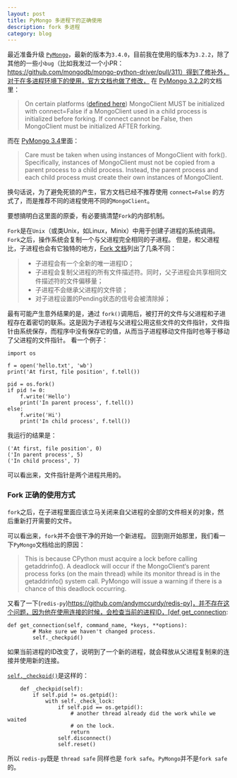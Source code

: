 ```yaml
---
layout: post
title: PyMongo 多进程下的正确使用
description: fork 多进程
category: blog
---
```


最近准备升级 [`PyMongo`](https://github.com/mongodb/mongo-python-driver)，最新的版本为`3.4.0`，目前我在使用的版本为`3.2.2`，除了其他的一些小`bug`（比如我发过一个小PR：https://github.com/mongodb/mongo-python-driver/pull/311）得到了修补外，对于在多进程环境下的使用，官方文档也做了修改，
在 [PyMongo 3.2.2](https://api.mongodb.com/python/3.2.2/faq.html#using-pymongo-with-multiprocessing)的文档里：

> On certain platforms ([defined here](https://hg.python.org/cpython/file/d2b8354e87f5/Modules/socketmodule.c#l187)) MongoClient MUST be initialized with connect=False if a MongoClient used in a child process is initialized before forking. If connect cannot be False, then MongoClient must be initialized AFTER forking.

而在 [PyMongo 3.4](https://api.mongodb.com/python/3.4.0/faq.html#using-pymongo-with-multiprocessing)里面：

> Care must be taken when using instances of MongoClient with fork(). Specifically, instances of MongoClient must not be copied from a parent process to a child process. Instead, the parent process and each child process must create their own instances of MongoClient.  

换句话说，为了避免死锁的产生，官方文档已经不推荐使用 `connect=False` 的方式了，而是推荐不同的进程使用不同的`MongoClient`。

要想搞明白这里面的原委，有必要搞清楚`Fork`的内部机制。

`Fork`是在`Unix`（或类Unix，如Linux，Minix）中用于创建子进程的系统调用。
`Fork`之后，操作系统会复制一个与父进程完全相同的子进程。
但是，和父进程比，子进程也会有它独特的地方，[Fork 文档](http://www.gnu.org/software/libc/manual/html_node/Creating-a-Process.html#Creating-a-Process)列出了几条不同：

>* 子进程会有一个全新的唯一进程ID；
>* 子进程会复制父进程的所有文件描述符。同时，父子进程会共享相同文件描述符的文件偏移量；
>* 子进程不会继承父进程的文件锁；
>* 对子进程设置的Pending状态的信号会被清除掉；

最有可能产生意外结果的是，通过 `fork()`调用后，被打开的文件与父进程和子进程存在着密切的联系。这是因为子进程与父进程公用这些文件的文件指针，文件指针由系统保存，而程序中没有保存它的值，从而当子进程移动文件指时也等于移动了父进程的文件指针。
看一个例子：

```
import os

f = open('hello.txt', 'wb')
print('At first, file position', f.tell())

pid = os.fork()
if pid != 0:
    f.write('Hello')
    print('In parent process', f.tell())
else:
    f.write('Hi')
    print('In child process', f.tell())

```
我运行的结果是：

```
('At first, file position', 0)
('In parent process', 5)
('In child process', 7)
```

可以看出来，文件指针是两个进程共用的。

### Fork 正确的使用方式

`fork`之后，在子进程里面应该立马关闭来自父进程的全部的文件相关的对象，然后重新打开需要的文件。

可以看出来，`fork`并不会很干净的开始一个新进程。
回到刚开始那里，我们看一下`PyMongo`文档给出的原因：

> This is because CPython must acquire a lock before calling getaddrinfo(). A deadlock will occur if the MongoClient‘s parent process forks (on the main thread) while its monitor thread is in the getaddrinfo() system call.
PyMongo will issue a warning if there is a chance of this deadlock occurring.

又看了一下(`redis-py`)[https://github.com/andymccurdy/redis-py]，并不存在这个问题，因为他在使用连接的时候，会检查当前的进程ID，[def get_connection](https://github.com/andymccurdy/redis-py/blob/a87ae0ddb5b591f15527312229a7c92284012a5b/redis/connection.py#L1047):

```
def get_connection(self, command_name, *keys, **options):
        # Make sure we haven't changed process.
        self._checkpid()
```
如果当前进程的ID改变了，说明到了一个新的进程，就会释放从父进程复制来的连接并使用新的连接。

[`self._checkpid()`](https://github.com/andymccurdy/redis-py/blob/a87ae0ddb5b591f15527312229a7c92284012a5b/redis/connection.py#L938)是这样的：

```
    def _checkpid(self):
        if self.pid != os.getpid():
            with self._check_lock:
                if self.pid == os.getpid():
                    # another thread already did the work while we waited
                    # on the lock.
                    return
                self.disconnect()
                self.reset()
```
所以 `redis-py`既是 `thread safe` 同样也是 `fork safe`。`PyMongo`并不是`fork safe`的。
